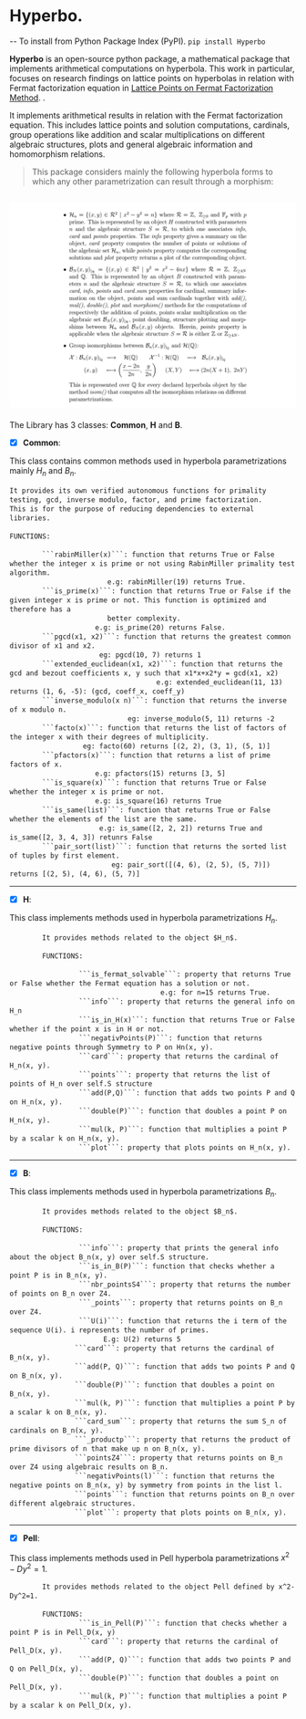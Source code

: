 

# Hyperbo.    
--
To install from Python Package Index (PyPI).  ``pip install Hyperbo``

**Hyperbo** is an open-source python package, a mathematical package that implements arithmetical computations on hyperbola. This work in particular, focuses on research findings on lattice points on hyperbolas in relation with Fermat factorization equation in [Lattice Points on Fermat Factorization Method](https://www.hindawi.com/journals/jmath/2022/6360264/).  .

It implements arithmetical results in relation with the Fermat factorization equation. This includes lattice points and solution computations, cardinals, group operations like addition and scalar multiplications on different algebraic structures, plots and general algebraic information and homomorphism relations.   

> This package considers mainly the following hyperbola forms to which any other parametrization can result through a morphism:    
            
![](https://github.com/GildaRech/Hyperbo/blob/main/img2.png?raw=true) 
---
The Library has 3 classes: **Common**, **H** and **B**.

- [x] **Common**:   

This class contains common methods used in hyperbola parametrizations mainly $H_n$ and $B_n$.  

    It provides its own verified autonomous functions for primality testing, gcd, inverse modulo, factor, and prime factorization.
    This is for the purpose of reducing dependencies to external libraries.   
    
    FUNCTIONS:   
    
            ```rabinMiller(x)```: function that returns True or False whether the integer x is prime or not using RabinMiller primality test algorithm.  
                            e.g: rabinMiller(19) returns True.            
            ```is_prime(x)```: function that returns True or False if the given integer x is prime or not. This function is optimized and therefore has a 
                            better complexity. 
                         e.g: is_prime(20) returns False.
            ```pgcd(x1, x2)```: function that returns the greatest common divisor of x1 and x2.
                          eg: pgcd(10, 7) returns 1
            ```extended_euclidean(x1, x2)```: function that returns the gcd and bezout coefficients x, y such that x1*x+x2*y = gcd(x1, x2)
                                        e.g: extended_euclidean(11, 13) returns (1, 6, -5): (gcd, coeff_x, coeff_y)
            ```inverse_modulo(x n)```: function that returns the inverse of x modulo n.
                                 eg: inverse_modulo(5, 11) returns -2
            ```facto(x)```: function that returns the list of factors of the integer x with their degrees of multiplicity.                     
                      eg: facto(60) returns [(2, 2), (3, 1), (5, 1)]
            ```pfactors(x)```: function that returns a list of prime factors of x.
                         e.g: pfactors(15) returns [3, 5]
            ```is_square(x)```: function that returns True or False whether the integer x is prime or not.
                         e.g: is_square(16) returns True
            ```is_same(list)```: function that returns True or False whether the elements of the list are the same.
                          e.g: is_same([2, 2, 2]) returns True and is_same([2, 3, 4, 3]) retunrs False
            ```pair_sort(list)```: function that returns the sorted list of tuples by first element.
                             eg: pair_sort([(4, 6), (2, 5), (5, 7)]) returns [(2, 5), (4, 6), (5, 7)]
---
- [x] **H**:   
 
 This class implements methods used in hyperbola parametrizations $H_n$.    
 
            It provides methods related to the object $H_n$.   
            
            FUNCTIONS:   
            
                     ```is_fermat_solvable```: property that returns True or False whether the Fermat equation has a solution or not.
                                         e.g: for n=15 returns True.  
                     ```info```: property that returns the general info on H_n
                     ```is_in_H(x)```: function that returns True or False whether if the point x is in H or not.
                     ```negativPoints(P)```: function that returns negative points through Symmetry to P on Hn(x, y).
                     ```card```: property that returns the cardinal of H_n(x, y).
                     ```points```: property that returns the list of points of H_n over self.S structure
                     ```add(P,Q)```: function that adds two points P and Q on H_n(x, y).
                     ```double(P)```: function that doubles a point P on H_n(x, y).
                     ```mul(k, P)```: function that multiplies a point P by a scalar k on H_n(x, y).
                     ```plot```: property that plots points on H_n(x, y). 
  ---
- [x] **B**:   

This class implements methods used in hyperbola parametrizations $B_n$.    

            It provides methods related to the object $B_n$.    
            
            FUNCTIONS:    
            
                     ```info```: property that prints the general info about the object B_n(x, y) over self.S structure.
                     ```is_in_B(P)```: function that checks whether a point P is in B_n(x, y).
                     ```nbr_pointsS4```: property that returns the number of points on B_n over Z4.
                     ```_points```: property that returns points on B_n over Z4.
                     ```U(i)```: function that returns the i term of the sequence U(i). i represents the number of primes.
                           E.g: U(2) returns 5
                    ```card```: property that returns the cardinal of B_n(x, y).
                    ```add(P, Q)```: function that adds two points P and Q on B_n(x, y).
                    ```double(P)```: function that doubles a point on B_n(x, y).
                    ```mul(k, P)```: function that multiplies a point P by a scalar k on B_n(x, y).
                    ```card_sum```: property that returns the sum S_n of cardinals on B_n(x, y).
                    ```_productp```: property that returns the product of prime divisors of n that make up n on B_n(x, y).
                    ```pointsZ4```: property that returns points on B_n over Z4 using algebraic results on B_n.
                    ```negativPoints(l)```: function that returns the negative points on B_n(x, y) by symmetry from points in the list l. 
                    ```points```: function that returns points on B_n over different algebraic structures.
                    ```plot```: property that plots points on B_n(x, y).
             
  ---
- [x] **Pell**:   

This class implements methods used in Pell hyperbola parametrizations  $x^2-Dy^2=1$.      
 
            It provides methods related to the object Pell defined by x^2-Dy^2=1.    
            
            FUNCTIONS: 
                     ```is_in_Pell(P)```: function that checks whether a point P is in Pell_D(x, y)
                     ```card```: property that returns the cardinal of Pell_D(x, y).
                     ```add(P, Q)```: function that adds two points P and Q on Pell_D(x, y).
                     ```double(P)```: function that doubles a point on Pell_D(x, y).
                     ```mul(k, P)```: function that multiplies a point P by a scalar k on Pell_D(x, y).
